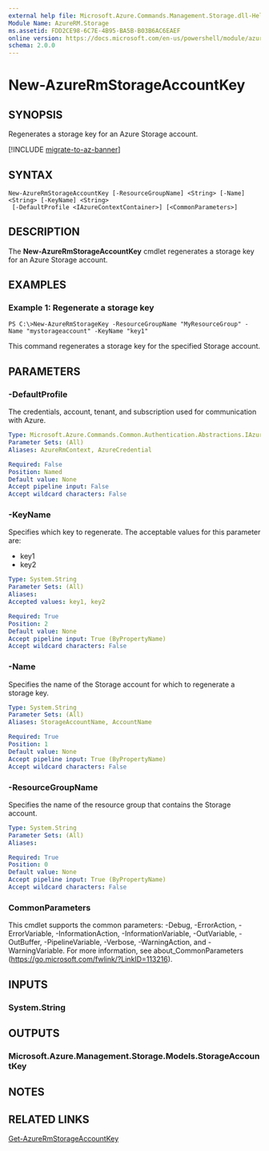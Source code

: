 ```yaml
---
external help file: Microsoft.Azure.Commands.Management.Storage.dll-Help.xml
Module Name: AzureRM.Storage
ms.assetid: FDD2CE98-6C7E-4B95-BA5B-B03B6AC6EAEF
online version: https://docs.microsoft.com/en-us/powershell/module/azurerm.storage/new-azurermstorageaccountkey
schema: 2.0.0
---
```


# New-AzureRmStorageAccountKey

## SYNOPSIS
Regenerates a storage key for an Azure Storage account.

[!INCLUDE [migrate-to-az-banner](../../includes/migrate-to-az-banner.md)]

## SYNTAX

```
New-AzureRmStorageAccountKey [-ResourceGroupName] <String> [-Name] <String> [-KeyName] <String>
 [-DefaultProfile <IAzureContextContainer>] [<CommonParameters>]
```

## DESCRIPTION
The **New-AzureRmStorageAccountKey** cmdlet regenerates a storage key for an Azure Storage account.

## EXAMPLES

### Example 1: Regenerate a storage key
```
PS C:\>New-AzureRmStorageKey -ResourceGroupName "MyResourceGroup" -Name "mystorageaccount" -KeyName "key1"
```

This command regenerates a storage key for the specified Storage account.

## PARAMETERS

### -DefaultProfile
The credentials, account, tenant, and subscription used for communication with Azure.

```yaml
Type: Microsoft.Azure.Commands.Common.Authentication.Abstractions.IAzureContextContainer
Parameter Sets: (All)
Aliases: AzureRmContext, AzureCredential

Required: False
Position: Named
Default value: None
Accept pipeline input: False
Accept wildcard characters: False
```

### -KeyName
Specifies which key to regenerate.
The acceptable values for this parameter are:
- key1
- key2

```yaml
Type: System.String
Parameter Sets: (All)
Aliases:
Accepted values: key1, key2

Required: True
Position: 2
Default value: None
Accept pipeline input: True (ByPropertyName)
Accept wildcard characters: False
```

### -Name
Specifies the name of the Storage account for which to regenerate a storage key.

```yaml
Type: System.String
Parameter Sets: (All)
Aliases: StorageAccountName, AccountName

Required: True
Position: 1
Default value: None
Accept pipeline input: True (ByPropertyName)
Accept wildcard characters: False
```

### -ResourceGroupName
Specifies the name of the resource group that contains the Storage account.

```yaml
Type: System.String
Parameter Sets: (All)
Aliases:

Required: True
Position: 0
Default value: None
Accept pipeline input: True (ByPropertyName)
Accept wildcard characters: False
```

### CommonParameters
This cmdlet supports the common parameters: -Debug, -ErrorAction, -ErrorVariable, -InformationAction, -InformationVariable, -OutVariable, -OutBuffer, -PipelineVariable, -Verbose, -WarningAction, and -WarningVariable. For more information, see about_CommonParameters (https://go.microsoft.com/fwlink/?LinkID=113216).

## INPUTS

### System.String

## OUTPUTS

### Microsoft.Azure.Management.Storage.Models.StorageAccountKey

## NOTES

## RELATED LINKS

[Get-AzureRmStorageAccountKey](./Get-AzureRmStorageAccountKey.md)
